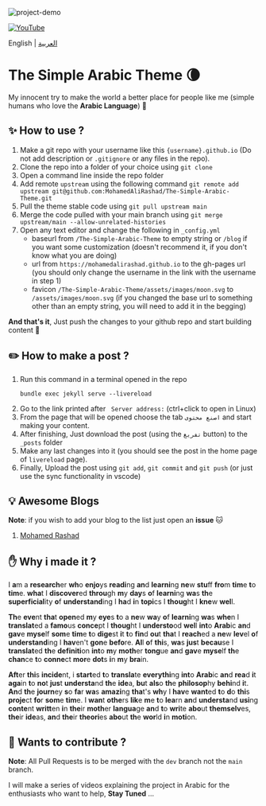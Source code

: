 ![project-demo](https://github.com/MohamedAliRashad/The-Simple-Arabic-Theme/blob/main/assets/project-demo.gif)


[![YouTube](https://img.shields.io/badge/YouTube-%23FF0000.svg?style=for-the-badge&logo=YouTube&logoColor=white)](https://www.youtube.com/watch?v=fAVbuk-5PCI)

English | [العربية](https://github.com/MohamedAliRashad/The-Simple-Arabic-Theme/blob/main/README.AR.md)

# The Simple Arabic Theme :waning_crescent_moon:
My innocent try to make the world a better place for people like me (simple humans who love the **Arabic Language**) :seedling: 

## :sparkles: How to use ?
1. Make a git repo with your username like this `{username}.github.io` (Do not add description or `.gitignore` or any files in the repo).
1. Clone the repo into a folder of your choice using `git clone`
1. Open a command line inside the repo folder
1. Add remote `upstream` using the following command `git remote add upstream git@github.com:MohamedAliRashad/The-Simple-Arabic-Theme.git`
1. Pull the theme stable code using `git pull upstream main`
1. Merge the code pulled with your main branch using `git merge upstream/main --allow-unrelated-histories`
1. Open any text editor and change the following in `_config.yml`
    - baseurl from `/The-Simple-Arabic-Theme` to empty string or `/blog` if you want some customization (doesn't recommend it, if you don't know what you are doing) 
    - url from `https://mohamedalirashad.github.io` to the gh-pages url (you should only change the username in the link with the username in step 1)
    - favicon `/The-Simple-Arabic-Theme/assets/images/moon.svg` to `/assets/images/moon.svg` (if you changed the base url to something other than an empty string, you will need to add it in the begging)

**And that's it**, Just push the changes to your github repo and start building content :tada:

## :pencil2: How to make a post ?
1. Run this command in a terminal opened in the repo
    ```
    bundle exec jekyll serve --livereload
    ```
2. Go to the link printed after ` Server address:` (ctrl+click to open in Linux)
3. From the page that will be opened choose the tab `اصنع محتوى` and start making your content.
4. After finishing, Just download the post (using the `تفريغ` button) to the `_posts` folder
5. Make any last changes into it (you should see the post in the home page of `livereload` page).
6. Finally, Upload the post using `git add`, `git commit` and `git push` (or just use the sync functionality in vscode)

## :bulb: Awesome Blogs
**Note**: if you wish to add your blog to the list just open an **issue** :cat:
1. [Mohamed Rashad](https://github.com/MohamedAliRashad/mohamedalirashad.github.io)


## :hand: Why i made it ?

I <b>a</b>m a <b>research</b>er <b>wh</b>o <b>enjo</b>ys <b>readi</b>ng <b>an</b>d <b>learni</b>ng <b>ne</b>w <b>stu</b>ff <b>fro</b>m <b>tim</b>e <b>t</b>o <b>tim</b>e. <b>wha</b>t I <b>discover</b>ed <b>throu</b>gh <b>m</b>y <b>day</b>s <b>o</b>f <b>learni</b>ng <b>wa</b>s <b>th</b>e <b>superficial</b>ity <b>o</b>f <b>understand</b>ing I <b>ha</b>d <b>i</b>n <b>topi</b>cs I <b>thoug</b>ht I <b>kne</b>w <b>wel</b>l.

<b>Th</b>e <b>eve</b>nt <b>tha</b>t <b>open</b>ed <b>m</b>y <b>eye</b>s <b>t</b>o a <b>ne</b>w <b>wa</b>y <b>o</b>f <b>learni</b>ng <b>wa</b>s <b>whe</b>n I <b>translat</b>ed a <b>famo</b>us <b>conce</b>pt I <b>thoug</b>ht I <b>understo</b>od <b>wel</b>l <b>int</b>o <b>Arab</b>ic <b>an</b>d <b>gav</b>e <b>myse</b>lf <b>som</b>e <b>tim</b>e <b>t</b>o <b>dige</b>st <b>i</b>t <b>t</b>o <b>fin</b>d <b>ou</b>t <b>tha</b>t I <b>reach</b>ed a <b>ne</b>w <b>lev</b>el <b>o</b>f <b>understand</b>ing I <b>hav</b>en't <b>gon</b>e <b>befo</b>re. <b>Al</b>l <b>o</b>f <b>thi</b>s, <b>wa</b>s <b>jus</b>t <b>becau</b>se I <b>translat</b>ed <b>th</b>e <b>definiti</b>on <b>int</b>o <b>m</b>y <b>moth</b>er <b>tong</b>ue <b>an</b>d <b>gav</b>e <b>myse</b>lf <b>th</b>e <b>chan</b>ce <b>t</b>o <b>conne</b>ct <b>mor</b>e <b>dot</b>s <b>i</b>n <b>m</b>y <b>bra</b>in.

<b>Aft</b>er <b>thi</b>s <b>incide</b>nt, i <b>start</b>ed <b>t</b>o <b>transla</b>te <b>everythi</b>ng <b>int</b>o <b>Arab</b>ic <b>an</b>d <b>rea</b>d <b>i</b>t <b>aga</b>in <b>t</b>o <b>no</b>t <b>jus</b>t <b>understa</b>nd <b>th</b>e <b>ide</b>a, <b>bu</b>t <b>als</b>o <b>th</b>e <b>philosop</b>hy <b>behi</b>nd <b>i</b>t. <b>An</b>d <b>th</b>e <b>journ</b>ey <b>s</b>o <b>fa</b>r <b>wa</b>s <b>amazi</b>ng <b>tha</b>t's <b>wh</b>y I <b>hav</b>e <b>want</b>ed <b>t</b>o <b>d</b>o <b>thi</b>s <b>proje</b>ct <b>fo</b>r <b>som</b>e <b>tim</b>e. I <b>wan</b>t <b>othe</b>rs <b>lik</b>e <b>m</b>e <b>t</b>o <b>lea</b>rn <b>an</b>d <b>understa</b>nd <b>usi</b>ng <b>conte</b>nt <b>writt</b>en <b>i</b>n <b>the</b>ir <b>moth</b>er <b>langua</b>ge <b>an</b>d <b>t</b>o <b>wri</b>te <b>abo</b>ut <b>themselv</b>es, <b>the</b>ir <b>ide</b>as, <b>an</b>d <b>the</b>ir <b>theori</b>es <b>abo</b>ut <b>th</b>e <b>wor</b>ld <b>i</b>n <b>moti</b>on.

## :construction_worker: Wants to contribute ?

**Note**: All Pull Requests is to be merged with the `dev` branch not the `main` branch.

I will make a series of videos explaining the project in Arabic for the enthusiasts who want  to help, **Stay Tuned** ...
